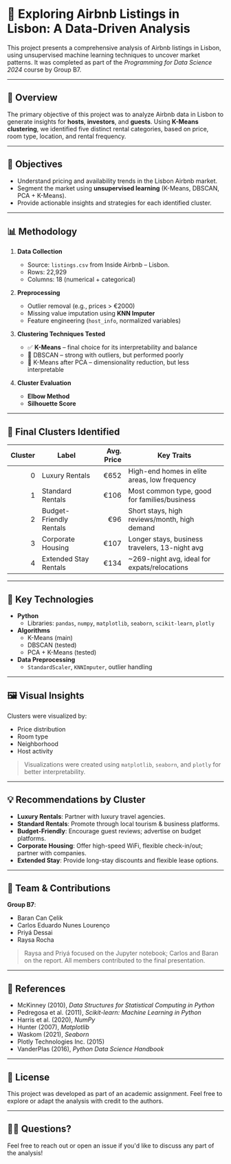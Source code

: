 # 🏡 Exploring Airbnb Listings in Lisbon: A Data-Driven Analysis

This project presents a comprehensive analysis of Airbnb listings in Lisbon, using unsupervised machine learning techniques to uncover market patterns. It was completed as part of the *Programming for Data Science 2024* course by Group B7.

---

## 📌 Overview

The primary objective of this project was to analyze Airbnb data in Lisbon to generate insights for **hosts**, **investors**, and **guests**. Using **K-Means clustering**, we identified five distinct rental categories, based on price, room type, location, and rental frequency.

---

## 🎯 Objectives

- Understand pricing and availability trends in the Lisbon Airbnb market.
- Segment the market using **unsupervised learning** (K-Means, DBSCAN, PCA + K-Means).
- Provide actionable insights and strategies for each identified cluster.

---

## 📊 Methodology

1. **Data Collection**  
   - Source: `listings.csv` from Inside Airbnb – Lisbon.
   - Rows: 22,929  
   - Columns: 18 (numerical + categorical)

2. **Preprocessing**
   - Outlier removal (e.g., prices > €2000)
   - Missing value imputation using **KNN Imputer**
   - Feature engineering (`host_info`, normalized variables)

3. **Clustering Techniques Tested**
   - ✅ **K-Means** – final choice for its interpretability and balance
   - 🧪 DBSCAN – strong with outliers, but performed poorly
   - 🔄 K-Means after PCA – dimensionality reduction, but less interpretable

4. **Cluster Evaluation**
   - **Elbow Method**
   - **Silhouette Score**

---

## 🧠 Final Clusters Identified

| Cluster | Label                   | Avg. Price | Key Traits |
|--------:|-------------------------|-----------:|------------|
| 0       | Luxury Rentals          | €652       | High-end homes in elite areas, low frequency |
| 1       | Standard Rentals        | €106       | Most common type, good for families/business |
| 2       | Budget-Friendly Rentals | €96        | Short stays, high reviews/month, high demand |
| 3       | Corporate Housing       | €107       | Longer stays, business travelers, 13-night avg |
| 4       | Extended Stay Rentals   | €134       | ~269-night avg, ideal for expats/relocations |

---

## 📌 Key Technologies

- **Python**
  - Libraries: `pandas`, `numpy`, `matplotlib`, `seaborn`, `scikit-learn`, `plotly`
- **Algorithms**
  - K-Means (main)
  - DBSCAN (tested)
  - PCA + K-Means (tested)
- **Data Preprocessing**
  - `StandardScaler`, `KNNImputer`, outlier handling

---

## 🖼️ Visual Insights

Clusters were visualized by:
- Price distribution
- Room type
- Neighborhood
- Host activity

> Visualizations were created using `matplotlib`, `seaborn`, and `plotly` for better interpretability.

---

## 💡 Recommendations by Cluster

- **Luxury Rentals**: Partner with luxury travel agencies.
- **Standard Rentals**: Promote through local tourism & business platforms.
- **Budget-Friendly**: Encourage guest reviews; advertise on budget platforms.
- **Corporate Housing**: Offer high-speed WiFi, flexible check-in/out; partner with companies.
- **Extended Stay**: Provide long-stay discounts and flexible lease options.

---

## 👥 Team & Contributions

**Group B7**:  
- Baran Can Çelik  
- Carlos Eduardo Nunes Lourenço  
- Priyá Dessai  
- Raysa Rocha  

> Raysa and Priyá focused on the Jupyter notebook; Carlos and Baran on the report. All members contributed to the final presentation.

---

## 🧾 References

- McKinney (2010), *Data Structures for Statistical Computing in Python*
- Pedregosa et al. (2011), *Scikit-learn: Machine Learning in Python*
- Harris et al. (2020), *NumPy*
- Hunter (2007), *Matplotlib*
- Waskom (2021), *Seaborn*
- Plotly Technologies Inc. (2015)
- VanderPlas (2016), *Python Data Science Handbook*

---

## 📜 License

This project was developed as part of an academic assignment. Feel free to explore or adapt the analysis with credit to the authors.

---

## 🙋‍♀️ Questions?

Feel free to reach out or open an issue if you'd like to discuss any part of the analysis!
